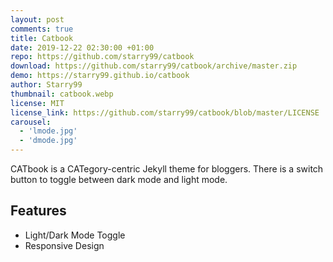 ```yaml
---
layout: post
comments: true
title: Catbook
date: 2019-12-22 02:30:00 +01:00
repo: https://github.com/starry99/catbook
download: https://github.com/starry99/catbook/archive/master.zip
demo: https://starry99.github.io/catbook
author: Starry99
thumbnail: catbook.webp
license: MIT
license_link: https://github.com/starry99/catbook/blob/master/LICENSE
carousel:
  - 'lmode.jpg'
  - 'dmode.jpg'
---
```


CATbook is a CATegory-centric Jekyll theme for bloggers. There is a switch button to toggle between dark mode and light mode.

## Features

* Light/Dark Mode Toggle
* Responsive Design
